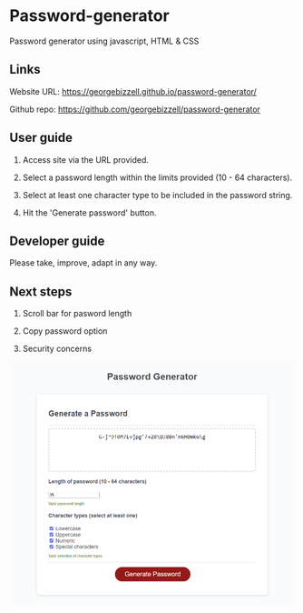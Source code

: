 # Password-generator

Password generator using javascript, HTML & CSS

## Links

Website URL: https://georgebizzell.github.io/password-generator/

Github repo: https://github.com/georgebizzell/password-generator

## User guide

1. Access site via the URL provided.

2. Select a password length within the limits provided (10 - 64 characters).

3. Select at least one character type to be included in the password string.

4. Hit the 'Generate password' button.

## Developer guide

Please take, improve, adapt in any way.

## Next steps

1. Scroll bar for pasword length

2. Copy password option

3. Security concerns

![Screenshot](2022-11-22_17h11_32.png)